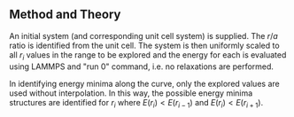 ## Method and Theory

An initial system (and corresponding unit cell system) is supplied. The $r/a$ ratio is identified from the unit cell. The system is then uniformly scaled to all $r_i$ values in the range to be explored and the energy for each is evaluated using LAMMPS and "run 0" command, i.e. no relaxations are performed.

In identifying energy minima along the curve, only the explored values are used without interpolation. In this way, the possible energy minima structures are identified for $r_i$ where $E(r_i) < E(r_{i-1})$ and $E(r_i) < E(r_{i+1})$.
